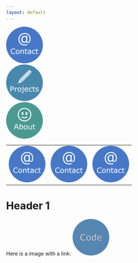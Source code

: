 ```yaml
---
layout: default
---
```


<div class="row">
  <div class="column">
    <img src="websiteContact.png" alt="Snow" width="100" height="100">
  </div>
  <div class="column">
    <img src="websiteProjects.png" alt="Forest" width="100" height="100">
  </div>
  <div class="column">
    <img src="websiteAbout.png" alt="Mountains" width="100" height="100">
  </div>
</div>

<table>
  <tr>
    <td> <img src="websiteContact.png" alt="Snow" width="100" height="100"> </td>
    <td> <img src="websiteContact.png" alt="Snow" width="100" height="100"> </td>
    <td> <img src="websiteContact.png" alt="Snow" width="100" height="100"> </td>
  </tr>
</table>


Header 1
===============



Here is a image with a link: <a href="https://azhb.github.io/test/">
<img border="0" alt="" src="test1.png" width="100" height="100">
</a>


